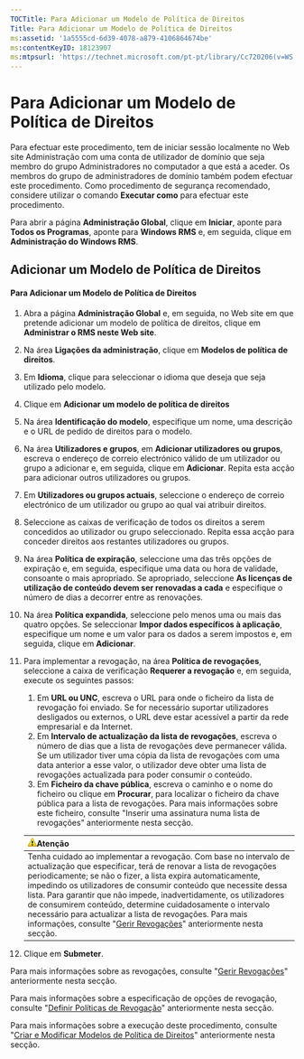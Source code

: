 ```yaml
---
TOCTitle: Para Adicionar um Modelo de Política de Direitos
Title: Para Adicionar um Modelo de Política de Direitos
ms:assetid: '1a5555cd-6d39-4078-a879-4106864674be'
ms:contentKeyID: 18123907
ms:mtpsurl: 'https://technet.microsoft.com/pt-pt/library/Cc720206(v=WS.10)'
---
```


Para Adicionar um Modelo de Política de Direitos
================================================

Para efectuar este procedimento, tem de iniciar sessão localmente no Web site Administração com uma conta de utilizador de domínio que seja membro do grupo Administradores no computador a que está a aceder. Os membros do grupo de administradores de domínio também podem efectuar este procedimento. Como procedimento de segurança recomendado, considere utilizar o comando **Executar como** para efectuar este procedimento.

Para abrir a página **Administração Global**, clique em **Iniciar**, aponte para **Todos os Programas**, aponte para **Windows RMS** e, em seguida, clique em **Administração do Windows RMS**.

Adicionar um Modelo de Política de Direitos
-------------------------------------------

#### Para Adicionar um Modelo de Política de Direitos

1.  Abra a página **Administração Global** e, em seguida, no Web site em que pretende adicionar um modelo de política de direitos, clique em **Administrar o RMS neste Web site**.

2.  Na área **Ligações da administração**, clique em **Modelos de política de direitos**.

3.  Em **Idioma**, clique para seleccionar o idioma que deseja que seja utilizado pelo modelo.

4.  Clique em **Adicionar um modelo de política de direitos**

5.  Na área **Identificação do modelo**, especifique um nome, uma descrição e o URL de pedido de direitos para o modelo.

6.  Na área **Utilizadores e grupos**, em **Adicionar utilizadores ou grupos**, escreva o endereço de correio electrónico válido de um utilizador ou grupo a adicionar e, em seguida, clique em **Adicionar**. Repita esta acção para adicionar outros utilizadores ou grupos.

7.  Em **Utilizadores ou grupos actuais**, seleccione o endereço de correio electrónico de um utilizador ou grupo ao qual vai atribuir direitos.

8.  Seleccione as caixas de verificação de todos os direitos a serem concedidos ao utilizador ou grupo seleccionado. Repita essa acção para conceder direitos aos restantes utilizadores ou grupos.

9.  Na área **Política de expiração**, seleccione uma das três opções de expiração e, em seguida, especifique uma data ou hora de validade, consoante o mais apropriado. Se apropriado, seleccione **As licenças de utilização de conteúdo devem ser renovadas a cada** e especifique o número de dias a decorrer entre as renovações.

10. Na área **Política expandida**, seleccione pelo menos uma ou mais das quatro opções. Se seleccionar **Impor dados específicos à aplicação**, especifique um nome e um valor para os dados a serem impostos e, em seguida, clique em **Adicionar**.

11. Para implementar a revogação, na área **Política de revogações**, seleccione a caixa de verificação **Requerer a revogação** e, em seguida, execute os seguintes passos:

    1.  Em **URL ou UNC**, escreva o URL para onde o ficheiro da lista de revogação foi enviado. Se for necessário suportar utilizadores desligados ou externos, o URL deve estar acessível a partir da rede empresarial e da Internet.
    2.  Em **Intervalo de actualização da lista de revogações**, escreva o número de dias que a lista de revogações deve permanecer válida. Se um utilizador tiver uma cópia da lista de revogações com uma data anterior a esse valor, o utilizador deve obter uma lista de revogações actualizada para poder consumir o conteúdo.
    3.  Em **Ficheiro da chave pública**, escreva o caminho e o nome do ficheiro ou clique em **Procurar**, para localizar o ficheiro da chave pública para a lista de revogações. Para mais informações sobre este ficheiro, consulte "Inserir uma assinatura numa lista de revogações" anteriormente nesta secção.

    | ![](images/Cc720206.Caution(WS.10).gif)Atenção                                                                                                                                                                                                                                                                                                                                                                                                                                                                                                                                          |
    |----------------------------------------------------------------------------------------------------------------------------------------------------------------------------------------------------------------------------------------------------------------------------------------------------------------------------------------------------------------------------------------------------------------------------------------------------------------------------------------------------------------------------------------------------------------------------------------------------------------------|
    | Tenha cuidado ao implementar a revogação. Com base no intervalo de actualização que especificar, terá de renovar a lista de revogações periodicamente; se não o fizer, a lista expira automaticamente, impedindo os utilizadores de consumir conteúdo que necessite dessa lista. Para garantir que não impede, inadvertidamente, os utilizadores de consumirem conteúdo, determine cuidadosamente o intervalo necessário para actualizar a lista de revogações. Para mais informações, consulte "[Gerir Revogações](https://technet.microsoft.com/df732a7d-1fb0-4845-87ca-fab4bc5f98a0)" anteriormente nesta secção. |

12. Clique em **Submeter**.

Para mais informações sobre as revogações, consulte "[Gerir Revogações](https://technet.microsoft.com/df732a7d-1fb0-4845-87ca-fab4bc5f98a0)" anteriormente nesta secção.

Para mais informações sobre a especificação de opções de revogação, consulte "[Definir Políticas de Revogação](https://technet.microsoft.com/e2fffe9f-def7-439b-a8aa-43f8a065813d)" anteriormente nesta secção.

Para mais informações sobre a execução deste procedimento, consulte "[Criar e Modificar Modelos de Política de Direitos](https://technet.microsoft.com/6014176f-ef71-4d29-b3e3-da129c18563d)" anteriormente nesta secção.
